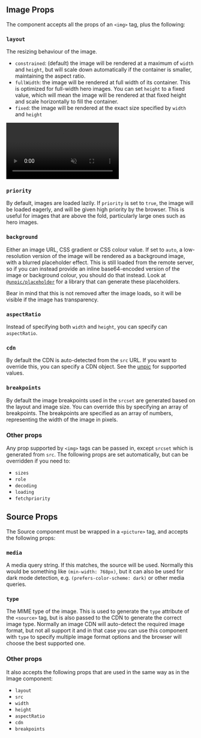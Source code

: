 ## Image Props

The component accepts all the props of an `<img>` tag, plus the following:

### `layout`

The resizing behaviour of the image.

- `constrained`: (default) the image will be rendered at a maximum of `width`
  and `height`, but will scale down automatically if the container is smaller,
  maintaining the aspect ratio.
- `fullWidth`: the image will be rendered at full width of its container. This
  is optimized for full-width hero images. You can set `height` to a fixed
  value, which will mean the image will be rendered at that fixed height and
  scale horizontally to fill the container.
- `fixed`: the image will be rendered at the exact size specified by `width` and
  `height`

<video loop muted autoplay playsinline>
  <source src="/layouts.webm" type="video/webm" />
</video>

### `priority`

By default, images are loaded lazily. If `priority` is set to `true`, the image
will be loaded eagerly, and will be given high priority by the browser. This is
useful for images that are above the fold, particularly large ones such as hero
images.

### `background`

Either an image URL, CSS gradient or CSS colour value. If set to `auto`, a
low-resolution version of the image will be rendered as a background image, with
a blurred placeholder effect. This is still loaded from the remote server, so if
you can instead provide an inline base64-encoded version of the image or
background colour, you should do that instead. Look at
[`@unpic/placeholder`](/placeholder/) for a library that can generate these
placeholders.

Bear in mind that this is not removed after the image loads, so it will be
visible if the image has transparency.

### `aspectRatio`

Instead of specifying both `width` and `height`, you can specify can
`aspectRatio`.

### `cdn`

By default the CDN is auto-detected from the `src` URL. If you want to override
this, you can specify a CDN object. See the
[unpic](https://github.com/ascorbic/unpic) for supported values.

### `breakpoints`

By default the image breakpoints used in the `srcset` are generated based on the
layout and image size. You can override this by specifying an array of
breakpoints. The breakpoints are specified as an array of numbers, representing
the width of the image in pixels.

### Other props

Any prop supported by `<img>` tags can be passed in, except `srcset` which is
generated from `src`. The following props are set automatically, but can be
overridden if you need to:

- `sizes`
- `role`
- `decoding`
- `loading`
- `fetchpriority`

## Source Props

The Source component must be wrapped in a `<picture>` tag, and accepts the
following props:

### `media`

A media query string. If this matches, the source will be used. Normally this
would be something like `(min-width: 768px)`, but it can also be used for dark
mode detection, e.g. `(prefers-color-scheme: dark)` or other media queries.

### `type`

The MIME type of the image. This is used to generate the `type` attribute of the
`<source>` tag, but is also passed to the CDN to generate the correct image
type. Normally an image CDN will auto-detect the required image format, but not
all support it and in that case you can use this component with `type` to
specify multiple image format options and the browser will choose the best
supported one.

### Other props

It also accepts the following props that are used in the same way as in the
Image component:

- `layout`
- `src`
- `width`
- `height`
- `aspectRatio`
- `cdn`
- `breakpoints`
